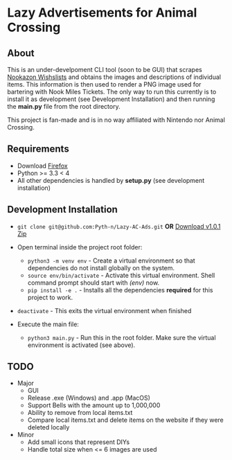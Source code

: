 # Lazy Advertisements for Animal Crossing
## About
This is an under-develpoment CLI tool (soon to be GUI) that scrapes [Nookazon Wishslists](https://nookazon.com) and obtains the images and descriptions of individual items. This information is then used to render a PNG image used for bartering with Nook Miles Tickets. The only way to run this currently is to install it as development (see Development Installation) and then running the **main.py** file from the root directory.

This project is fan-made and is in no way affiliated with Nintendo nor Animal Crossing.

## Requirements
* Download [Firefox](https://www.mozilla.org/en-US/exp/firefox/new/)
* Python >= 3.3 < 4
* All other dependencies is handled by **setup.py** (see development installation)

## Development Installation
* `git clone git@github.com:Pyth-n/Lazy-AC-Ads.git` **OR** [Download v1.0.1 Zip](https://github.com/Pyth-n/Lazy-AC-Ads/archive/master.zip)
* Open terminal inside the project root folder:
  * `python3 -m venv env` - Create a virtual environment so that dependencies do not install globally on the system.
  * `source env/bin/activate` - Activate this virtual environment. Shell command prompt should start with *(env)* now.
  * `pip install -e .` - Installs all the dependencies **required** for this project to work.
* `deactivate` - This exits the virtual environment when finished  

* Execute the main file:
  * `python3 main.py` - Run this in the root folder. Make sure the virtual environment is activated (see above).

## TODO
* Major
  * GUI
  * Release .exe (Windows) and .app (MacOS)
  * Support Bells with the amount up to 1,000,000
  * Ability to remove from local items.txt
  * Compare local items.txt and delete items on the website if they were deleted locally
* Minor
  * Add small icons that represent DIYs
  * Handle total size when <= 6 images are used
